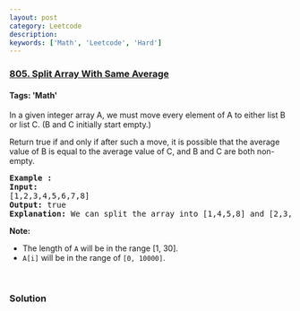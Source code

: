 ```yaml
---
layout: post
category: Leetcode
description: 
keywords: ['Math', 'Leetcode', 'Hard']
---
```

### [805. Split Array With Same Average](https://leetcode.com/problems/split-array-with-same-average)

#### Tags: 'Math'

<div class="content__u3I1 question-content__JfgR"><div><p>In a given integer array A, we must move every element of A to either list B or list C. (B and C initially start empty.)</p>
<p>Return true if and only if after such a move, it is possible that the average value of B is equal to the average value of C, and B and C are both non-empty.</p>
<pre><strong>Example :</strong>
<strong>Input:</strong> 
[1,2,3,4,5,6,7,8]
<strong>Output:</strong> true
<strong>Explanation: </strong>We can split the array into [1,4,5,8] and [2,3,6,7], and both of them have the average of 4.5.
</pre>
<p><strong>Note:</strong></p>
<ul>
<li>The length of <code>A</code> will be in the range [1, 30].</li>
<li><code>A[i]</code> will be in the range of <code>[0, 10000]</code>.</li>
</ul>
<p> </p>
</div></div>

### Solution
